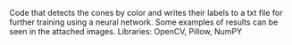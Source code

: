 Сode that detects the cones by color and writes their labels to a txt file for further training using a neural network.
Some examples of results can be seen in the attached images.
Libraries: OpenCV, Pillow, NumPY
